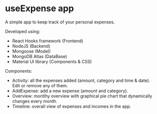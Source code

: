 # useExpense app

A simple app to keep track of your personal expenses.

Developed using:

- React Hooks framework (Frontend)
- NodeJS (Backend)
- Mongoose (Model)
- MongoDB Atlas (DataBase)
- Material UI library (Components & CSS)

Components:

- Activity: all the expenses added (amount, category and time & date). Edit or remove any of them.
- AddExpense: add a new expense (amount and category).
- Overview: montlhy overview with graphical pie chart that dynamically changes every month.
- Timeline: overall view of expenses and incomes in the app.
